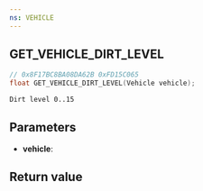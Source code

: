 ```yaml
---
ns: VEHICLE
---
```

## GET_VEHICLE_DIRT_LEVEL

```c
// 0x8F17BC8BA08DA62B 0xFD15C065
float GET_VEHICLE_DIRT_LEVEL(Vehicle vehicle);
```

```
Dirt level 0..15  
```

## Parameters
* **vehicle**: 

## Return value
